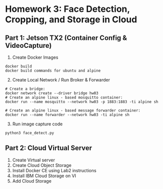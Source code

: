 # Homework 3: Face Detection, Cropping, and Storage in Cloud

## Part 1: Jetson TX2 (Container Config & VideoCapture)
1. Create Docker Images

```
docker build
docker build commands for ubuntu and alpine
```

2. Create Local Network / Run Broker & Forwarder

```
# Create a bridge:
docker network create --driver bridge hw03
# Create an alpine linux - based mosquitto container:
docker run --name mosquitto --network hw03 -p 1883:1883 -ti alpine sh

# Create an alpine linux - based message forwarder container:
docker run --name forwarder --network hw03 -ti alpine sh
```

3. Run image capture code
```
python3 face_detect.py
```
## Part 2: Cloud Virtual Server
1. Create Virtual server
2. Create Cloud Object Storage
3. Install Docker CE using Lab2 instructions
4. Install IBM Cloud Storage on VI
5. Add Cloud Storage

